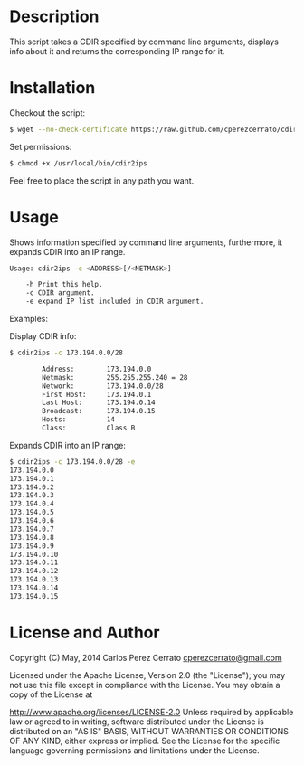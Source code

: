 Description
================

This script takes a CDIR specified by command line arguments, displays info about it and returns the corresponding IP range for it.


Installation
============

Checkout the script:

```bash
$ wget --no-check-certificate https://raw.github.com/cperezcerrato/cdir2ips/master/cdir2ips -O /usr/local/bin/cdir2ips
```

Set permissions:
```bash
$ chmod +x /usr/local/bin/cdir2ips
```
Feel free to place the script in any path you want.

Usage
=====

Shows information specified by command line arguments, furthermore, it expands CDIR into an IP range.

```bash
Usage: cdir2ips -c <ADDRESS>[/<NETMASK>]

    -h Print this help.
    -c CDIR argument.
    -e expand IP list included in CDIR argument.

```

Examples:

Display CDIR info:
```bash
$ cdir2ips -c 173.194.0.0/28

        Address:        173.194.0.0
        Netmask:        255.255.255.240 = 28
        Network:        173.194.0.0/28
        First Host:     173.194.0.1
        Last Host:      173.194.0.14
        Broadcast:      173.194.0.15
        Hosts:          14
        Class:          Class B

```

Expands CDIR into an IP range:
```bash
$ cdir2ips -c 173.194.0.0/28 -e 
173.194.0.0
173.194.0.1
173.194.0.2
173.194.0.3
173.194.0.4
173.194.0.5
173.194.0.6
173.194.0.7
173.194.0.8
173.194.0.9
173.194.0.10
173.194.0.11
173.194.0.12
173.194.0.13
173.194.0.14
173.194.0.15
```

License and Author
==================
Copyright (C) May, 2014 Carlos Perez Cerrato <cperezcerrato@gmail.com>

Licensed under the Apache License, Version 2.0 (the "License");
you may not use this file except in compliance with the License.
You may obtain a copy of the License at

http://www.apache.org/licenses/LICENSE-2.0
Unless required by applicable law or agreed to in writing, software
distributed under the License is distributed on an "AS IS" BASIS,
WITHOUT WARRANTIES OR CONDITIONS OF ANY KIND, either express or implied.
See the License for the specific language governing permissions and
limitations under the License.
